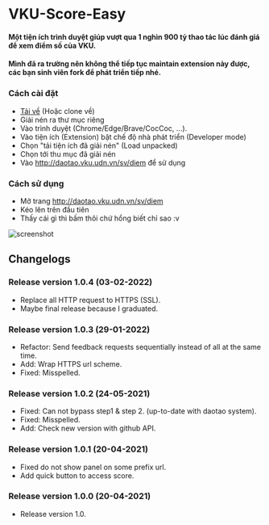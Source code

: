 # VKU-Score-Easy
#### Một tiện ích trình duyệt giúp vượt qua 1 nghìn 900 tỷ thao tác lúc đánh giá để xem điểm số của VKU.
#### Mình đã ra trường nên không thể tiếp tục maintain extension này được, các bạn sinh viên fork để phát triển tiếp nhé.

### Cách cài đặt 
- [Tải về](https://github.com/HungThinhIT/VKU-Easy-Score/releases) (Hoặc clone về)
- Giải nén ra thư mục riêng
- Vào trình duyệt (Chrome/Edge/Brave/CocCoc, ...).
- Vào tiện ích (Extension) bật chế độ nhà phát triển (Developer mode)
- Chọn "tải tiện ích đã giải nén" (Load unpacked)
- Chọn tới thu mục đã giải nén
- Vào http://daotao.vku.udn.vn/sv/diem để sử dụng
### Cách sử dụng
- Mở trang http://daotao.vku.udn.vn/sv/diem
- Kéo lên trên đầu tiên
- Thấy cái gì thì bấm thôi chứ hổng biết chỉ sao :v 

![screenshot](https://github.com/HungThinhIT/VKU-Score-Easy/blob/master/caifileanhnay_nanghoncacode_project.png)


## Changelogs


### Release version 1.0.4 (03-02-2022)
- Replace all HTTP request to HTTPS (SSL).
- Maybe final release because I graduated.

### Release version 1.0.3 (29-01-2022)
- Refactor: Send feedback requests sequentially instead of all at the same time.
- Add: Wrap HTTPS url scheme.
- Fixed: Misspelled.

### Release version 1.0.2 (24-05-2021)
- Fixed: Can not bypass step1 & step 2. (up-to-date with daotao system).
- Fixed: Misspelled.
- Add: Check new version with github API.

### Release version 1.0.1 (20-04-2021)
- Fixed do not show panel on some prefix url.
- Add quick button to access score.

### Release version 1.0.0 (20-04-2021)
- Release version 1.0.
